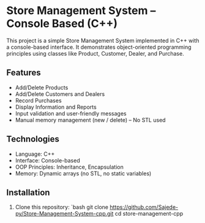 # Store Management System – Console Based (C++)

This project is a simple Store Management System implemented in C++ with a console-based interface. It demonstrates object-oriented programming principles using classes like Product, Customer, Dealer, and Purchase.

## Features

- Add/Delete Products
- Add/Delete Customers and Dealers
- Record Purchases
- Display Information and Reports
- Input validation and user-friendly messages
- Manual memory management (new / delete) – No STL used

## Technologies

- Language: C++
- Interface: Console-based
- OOP Principles: Inheritance, Encapsulation
- Memory: Dynamic arrays (no STL, no static variables)
## Installation

1. Clone this repository:
   `bash
   git clone https://github.com/Sajede-py/Store-Management-System-cpp.git
   cd store-management-cpp
